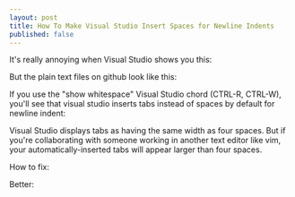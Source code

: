 ```yaml
---
layout: post
title: How To Make Visual Studio Insert Spaces for Newline Indents
published: false
---
```

It's really annoying when Visual Studio shows you this:

But the plain text files on github look like this:

If you use the "show whitespace" Visual Studio chord (CTRL-R, CTRL-W), 
you'll see that visual studio inserts tabs instead of spaces by
default for newline indent:

Visual Studio displays tabs as having the same 
width as four spaces.  But if you're collaborating with someone working 
in another text editor like vim, your automatically-inserted tabs will
appear larger than four spaces.

How to fix:


Better:

